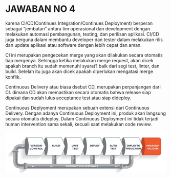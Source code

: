 # JAWABAN NO 4
karena CI/CD(Continues Integration/Continues Deployment) berperan sebagai “jembatan” antara tim operasional dan development dengan melakukan automasi pembangunan, testing, dan perilisan aplikasi. CI/CD juga berguna dalam membantu developer dan tester dalam melakukan rilis dan update aplikasi atau software dengan lebih cepat dan aman. 

CI ini merupakan pengecekan merge yang akan dilakukan secara otomatis tiap mergenya. Sehingga ketika melakukan merge request, akan dicek apakah branch itu sudah memenuhi syarat? baik dari segi test, linter, dan build. Setelah itu juga akan dicek apakah diperlukan mengatasi merge konflik.

Continuous Delivery atau biasa dsebut CD, merupakan perpanjangan dari CI. dimana CD akan memastikan secara otomatis bahwa release siap dipakai dan sudah lulus acceptance test atau siap dideploy. 

Continuous Deplyoment merupakan sebuah extensi dari Continuous Delivery. Dengan adanya Continuous Deployment ini, produk akan langsung secara otomatis dideploy. Dalam Continuous Deployment ini tidak terjadi human intervention sama sekali, kecuali saat melakukan code review.

![5 history terakhir](/folder-images-jawaban/06.png)